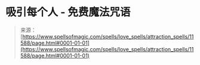 <!--yml

分类：未分类

日期：2024年06月12日 18:48:57

-->

# 吸引每个人 - 免费魔法咒语

> 来源：[https://www.spellsofmagic.com/spells/love_spells/attraction_spells/11588/page.html#0001-01-01](https://www.spellsofmagic.com/spells/love_spells/attraction_spells/11588/page.html#0001-01-01)
